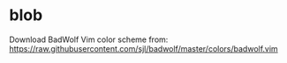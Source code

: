 # blob

Download BadWolf Vim color scheme from:
https://raw.githubusercontent.com/sjl/badwolf/master/colors/badwolf.vim
